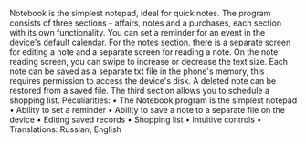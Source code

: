 Notebook is the simplest notepad, ideal for quick notes. The program consists of three sections - affairs, notes and a purchases, each section with its own functionality.
You can set a reminder for an event in the device's default calendar.
For the notes section, there is a separate screen for editing a note and a separate screen for reading a note. On the note reading screen, you can swipe to increase or decrease the text size. Each note can be saved as a separate txt file in the phone's memory, this requires permission to access the device's disk. A deleted note can be restored from a saved file.
The third section allows you to schedule a shopping list.
Peculiarities:
• The Notebook program is the simplest notepad
• Ability to set a reminder
• Ability to save a note to a separate file on the device
• Editing saved records
• Shopping list
• Intuitive controls
• Translations: Russian, English
